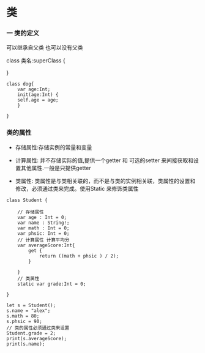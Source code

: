 # 类
### 一 类的定义 
  
可以继承自父类 也可以没有父类

class 类名:superClass {

}


```
class dog{
	var age:Int;
	init(age:Int) {
    self.age = age;
	}

}
```

### 类的属性
* 存储属性:存储实例的常量和变量   

* 计算属性: 并不存储实际的值,提供一个getter 和 可选的setter 来间接获取和设置其他属性.一般是只提供getter 

* 类属性: 类属性是与类相关联的，而不是与类的实例相关联，类属性的设置和修改，必须通过类来完成。使用Static 来修饰类属性


```
class Student {

	// 存储属性
	var age : Int = 0;
	var name : String!;
	var math : Int = 0;
	var phsic: Int = 0;
	// 计算属性 计算平均分
	var averageScore:Int{
		get {
			return ((math + phsic ) / 2);
		}
	
	}
	// 类属性
	static var grade:Int = 0;
	
}

let s = Student();
s.name = "alex";
s.math = 80;
s.phsic = 90;
// 类的属性必须通过类来设置
Student.grade = 2;
print(s.averageScore);
print(s.name);
```  




